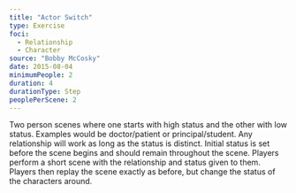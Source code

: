 ```yaml
---
title: "Actor Switch"
type: Exercise
foci:
  - Relationship
  - Character
source: "Bobby McCosky"
date: 2015-08-04
minimumPeople: 2
duration: 4
durationType: Step
peoplePerScene: 2
---
```


Two person scenes where one starts with high status and the other with low status.
Examples would be doctor/patient or principal/student.
Any relationship will work as long as the status is distinct.
Initial status is set before the scene begins and should remain throughout the scene.
Players perform a short scene with the relationship and status given to them.
Players then replay the scene exactly as before, but change the status of the characters around.
